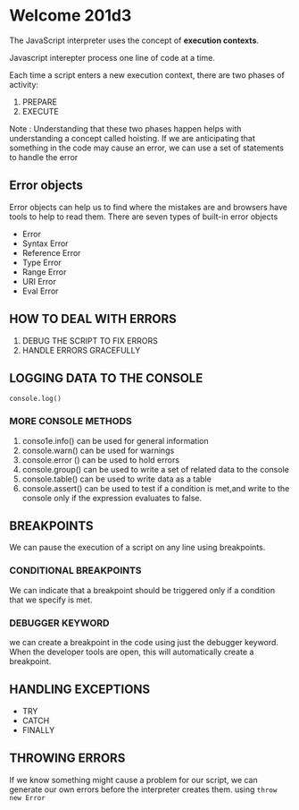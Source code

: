 # Welcome 201d3

The JavaScript interpreter uses the concept of **execution contexts**.

Javascript interepter process one line of code at a time.

Each time a script enters a new execution context, there are two phases of activity:
1. PREPARE
2. EXECUTE

Note : Understanding that these two phases happen helps with understanding a concept called hoisting.
If we are anticipating that something in the code may cause an error, we can use a set of statements to handle the error

## Error objects
Error objects can help us to find where the mistakes are and browsers have tools to help to read them.
There are seven types of built-in error objects
* Error
* Syntax Error
* Reference Error
* Type Error
* Range Error
* URI Error
* Eval Error

## HOW TO DEAL WITH ERRORS
1. DEBUG THE SCRIPT TO FIX ERRORS
2. HANDLE ERRORS GRACEFULLY

## LOGGING DATA TO THE CONSOLE
`console.log()`
### MORE CONSOLE METHODS
1. conso1e.info() can be used for general information
2. console.warn() can be used for warnings
3. console.error () can be used to hold errors
4. console.group() can be used to write a set of related data to the console
5. console.table() can be used to write data as a table
6. console.assert() can be used to test if a condition is met,and write to the console only if the expression evaluates to false.

## BREAKPOINTS
We can pause the execution of a script on any line using breakpoints.
### CONDITIONAL BREAKPOINTS
We can indicate that a breakpoint should be triggered only if a condition that we specify is met.
### DEBUGGER KEYWORD
we can create a breakpoint in the code using just the debugger keyword. When the developer tools are open, this will automatically create a breakpoint.

## HANDLING EXCEPTIONS
* TRY
* CATCH
* FINALLY

## THROWING ERRORS
If we know something might cause a problem for our script, we can generate our own errors before the interpreter creates them. using `throw new Error`


